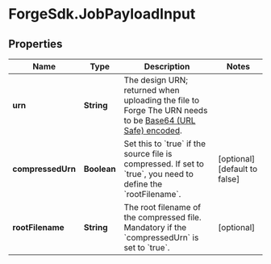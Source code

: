 # ForgeSdk.JobPayloadInput

## Properties
Name | Type | Description | Notes
------------ | ------------- | ------------- | -------------
**urn** | **String** | The design URN; returned when uploading the file to Forge The URN needs to be [Base64 (URL Safe) encoded](https://developer.autodesk.com/en/docs/model-derivative/v2/reference/http/job-POST/#id3).  | 
**compressedUrn** | **Boolean** | Set this to &#x60;true&#x60; if the source file is compressed. If set to &#x60;true&#x60;, you need to define the &#x60;rootFilename&#x60;. | [optional] [default to false]
**rootFilename** | **String** | The root filename of the compressed file. Mandatory if the &#x60;compressedUrn&#x60; is set to &#x60;true&#x60;. | [optional] 


